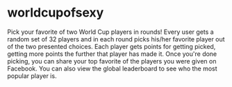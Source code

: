 worldcupofsexy
==============

Pick your favorite of two World Cup players in rounds! Every user gets a random
set of 32 players and in each round picks his/her favorite player out of the
two presented choices. Each player gets points for getting picked, getting more
points the further that player has made it. Once you're done picking, you can
share your top favorite of the players you were given on Facebook. You can also
view the global leaderboard to see who the most popular player is.


